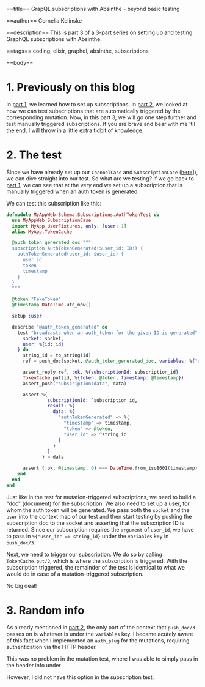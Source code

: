 ==title==
GrapQL subscriptions with Absinthe - beyond basic testing

==author==
Cornelia Kelinske

==description==
This is part 3 of a 3-part series on setting up and testing GraphQL subscriptions with Absinthe.

==tags==
coding, elixir, graphql, absinthe, subscriptions

==body==

# 1. Previously on this blog

In [part 1](https://connie.codes/post/graphql_subscription_setup), we learned how to set up subscriptions. In [part 2](https://connie.codes/post/graphql_subscription_testing_pt.1), we looked at how we can test subscriptions that are automatically triggered by the corresponding mutation. Now, in this part 3, we will go one step further and test manually triggered subscriptions. If you are brave and bear with me 'til the end, I will throw in a little extra tidbit of knowledge. 


# 2. The test

Since we have already set up our `ChannelCase` and `SubscriptionCase` ([here](https://connie.codes/post/graphql_subscription_testing_pt.1)]), we can dive straight into our test. So what are we testing? If we go back to [part 1](https://connie.codes/post/graphql_subscription_setup), we can see that at the very end we set up a subscription that is manually triggered when an auth token is generated.

We can test this subscription like this:

```elixir
defmodule MyAppWeb.Schema.Subscriptions.AuthTokenTest do
  use MyAppWeb.SubscriptionCase
  import MyApp.UserFixtures, only: [user: 1]
  alias MyApp.TokenCache

  @auth_token_generated_doc """
  subscription AuthTokenGenerated($user_id: ID!) {
    authTokenGenerated(user_id: $user_id) {
      user_id
      token
      timestamp
    }
  }
  """

  @token "FakeToken"
  @timestamp DateTime.utc_now()

  setup :user

  describe "@auth_token_generated" do
    test "broadcasts when an auth_token for the given ID is generated", %{
      socket: socket,
      user: %{id: id}
    } do
      string_id = to_string(id)
      ref = push_doc(socket, @auth_token_generated_doc, variables: %{"user_id" => string_id})

      assert_reply ref, :ok, %{subscriptionId: subscription_id}
      TokenCache.put(id, %{token: @token, timestamp: @timestamp})
      assert_push("subscription:data", data)

      assert %{
               subscriptionId: ^subscription_id,
               result: %{
                 data: %{
                   "authTokenGenerated" => %{
                     "timestamp" => timestamp,
                     "token" => @token,
                     "user_id" => ^string_id
                   }
                 }
               }
             } = data

      assert {:ok, @timestamp, 0} === DateTime.from_iso8601(timestamp)
    end
  end
end
```

Just like in the test for mutation-triggered subscriptions, we need to build a "doc" (document) for the subscription. We also need to set up a user, for whom the auth token will be generated. We pass both the `socket` and the `user` into the context map of our test and then start testing by pushing the subscription doc to the socket and asserting that the subscription ID is returned. Since our subscription requires the `argument` of `user_id`, we have to pass in `%{"user_id" => string_id}` under the `variables` key in `push_doc/3`.

Next, we need to trigger our subscription. We do so by calling `TokenCache.put/2`, which is where the subscription is triggered.
With the subscription triggered, the remainder of the test is identical to what we would do in case of a mutation-triggered subscription.

No big deal!


# 3. Random info

As already mentioned in [part 2](https://connie.codes/post/graphql_subscription_testing_pt.1), the only part of the context that `push_doc/3` passes on is whatever is under the `variables` key. 
I became acutely aware of this fact when I implemented an `auth_plug` for the mutations, requiring authentication via the HTTP header.

This was no problem in the mutation test, where I was able to simply pass in the header info under 



However, I did not have this option in the subscription test. 
